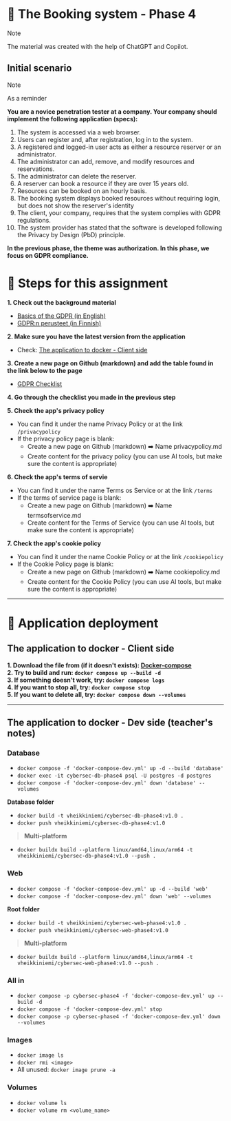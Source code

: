 # 🔐 The Booking system - Phase 4

> [!NOTE]
> The material was created with the help of ChatGPT and Copilot.

## Initial scenario

> [!NOTE]  
> As a reminder

**You are a novice penetration tester at a company. Your company should implement the following application (specs):**  

1. The system is accessed via a web browser.  
2. Users can register and, after registration, log in to the system.  
3. A registered and logged-in user acts as either a resource reserver or an administrator.  
4. The administrator can add, remove, and modify resources and reservations.  
5. The administrator can delete the reserver.  
6. A reserver can book a resource if they are over 15 years old.  
7. Resources can be booked on an hourly basis.  
8. The booking system displays booked resources without requiring login, but does not show the reserver's identity  
9. The client, your company, requires that the system complies with GDPR regulations.  
10. The system provider has stated that the software is developed following the Privacy by Design (PbD) principle.  

**In the previous phase, the theme was authorization. In this phase, we focus on GDPR compliance.**

# 🧩 Steps for this assignment

**1. Check out the background material**  
- [Basics of the GDPR (in English)](./material/GDPR_in_brief.md)  
- [GDPR:n perusteet (in Finnish)](./material/GDPR_lyhyesti.md)

**2. Make sure you have the latest version from the application**
- Check:  [The application to docker - Client side](#the-application-to-docker---client-side)

**3. Create a new page on Github (markdown) and add the table found in the link below to the page**  
- [GDPR Checklist](./material/GDPR_Checklist.md)

**4. Go through the checklist you made in the previous step**

**5. Check the app's privacy policy**
- You can find it under the name Privacy Policy or at the link `/privacypolicy`
- If the privacy policy page is blank:
  - Create a new page on Github (markdown) ➡️ Name privacypolicy.md
  - Create content for the privacy policy (you can use AI tools, but make sure the content is appropriate)

**6. Check the app's terms of servie**
- You can find it under the name Terms os Service or at the link `/terms`
- If the terms of service page is blank:
  - Create a new page on Github (markdown) ➡️ Name termsofservice.md
  - Create content for the Terms of Service (you can use AI tools, but make sure the content is appropriate)

**7. Check the app's cookie policy**
- You can find it under the name Cookie Policy or at the link `/cookiepolicy`
- If the Cookie Policy page is blank:
  - Create a new page on Github (markdown) ➡️ Name cookiepolicy.md
  - Create content for the Cookie Policy (you can use AI tools, but make sure the content is appropriate)

---

# 🔨 Application deployment

## The application to docker - Client side

**1. Download the file from (if it doesn't exists): [Docker-compose](https://raw.githubusercontent.com/vheikkiniemi/animated-waddle/refs/heads/main/Booking%20system/Phase%204/docker-compose.yml)**  
**2. Try to build and run: `docker compose up --build -d`**  
**3. If something doesn't work, try: `docker compose logs`**  
**4. If you want to stop all, try: `docker compose stop`**  
**5. If you want to delete all, try: `docker compose down --volumes`**

---

## The application to docker - Dev side (teacher's notes)

### Database

- `docker compose -f 'docker-compose-dev.yml' up -d --build 'database'`
- `docker exec -it cybersec-db-phase4 psql -U postgres -d postgres`
- `docker compose -f 'docker-compose-dev.yml' down 'database' --volumes`

**Database folder**

- `docker build -t vheikkiniemi/cybersec-db-phase4:v1.0 .`
- `docker push vheikkiniemi/cybersec-db-phase4:v1.0`

> **Multi-platform**
- `docker buildx build --platform linux/amd64,linux/arm64 -t vheikkiniemi/cybersec-db-phase4:v1.0 --push .`

### Web
- `docker compose -f 'docker-compose-dev.yml' up -d --build 'web'`
- `docker compose -f 'docker-compose-dev.yml' down 'web' --volumes`

**Root folder**
- `docker build -t vheikkiniemi/cybersec-web-phase4:v1.0 .`
- `docker push vheikkiniemi/cybersec-web-phase4:v1.0`

> **Multi-platform**
- `docker buildx build --platform linux/amd64,linux/arm64 -t vheikkiniemi/cybersec-web-phase4:v1.0 --push .`

### All in
- `docker compose -p cybersec-phase4 -f 'docker-compose-dev.yml' up --build -d`
- `docker compose -f 'docker-compose-dev.yml' stop`
- `docker compose -p cybersec-phase4 -f 'docker-compose-dev.yml' down --volumes`

### Images
- `docker image ls`
- `docker rmi <image>`
- All unused: `docker image prune -a`

### Volumes
- `docker volume ls`
- `docker volume rm <volume_name>`